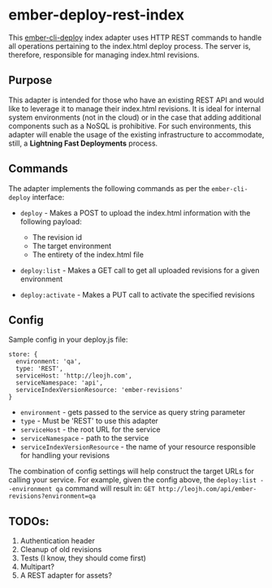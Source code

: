# ember-deploy-rest-index

This [ember-cli-deploy](https://github.com/ember-cli/ember-cli-deploy) index adapter uses HTTP REST commands to handle all operations pertaining to the index.html deploy process. The server is, therefore, responsible for managing index.html revisions.

## Purpose

This adapter is intended for those who have an existing REST API and would like to leverage it to manage their index.html revisions. It is ideal for internal system environments (not in the cloud) or in the case that adding additional components such as a NoSQL is prohibitive. For such environments, this adapter will enable the usage of the existing infrastructure to accommodate, still, a **Lightning Fast Deployments** process.

## Commands

The adapter implements the following commands as per the `ember-cli-deploy` interface:

* `deploy` - Makes a POST to upload the index.html information with the following payload:  
  * The revision id
  * The target environment
  * The entirety of the index.html file  


* `deploy:list` - Makes a GET call to get all uploaded revisions for a given environment
* `deploy:activate` - Makes a PUT call to activate the specified revisions

## Config

Sample config in your deploy.js file:
```
store: {
  environment: 'qa',
  type: 'REST',
  serviceHost: 'http://leojh.com',
  serviceNamespace: 'api',
  serviceIndexVersionResource: 'ember-revisions'
}

```
* `environment` - gets passed to the service as query string parameter
* `type` - Must be 'REST' to use this adapter
* `serviceHost` - the root URL for the service
* `serviceNamespace` - path to the service
* `serviceIndexVersionResource` - the name of your resource responsible for handling your revisions

The combination of config settings will help construct the target URLs for calling your service. For example, given the config above, the `deploy:list --environment qa` command will result in: `GET http://leojh.com/api/ember-revisions?environment=qa`

## TODOs:

1. Authentication header
2. Cleanup of old revisions
2. Tests (I know, they should come first)
3. Multipart?
4. A REST adapter for assets?
